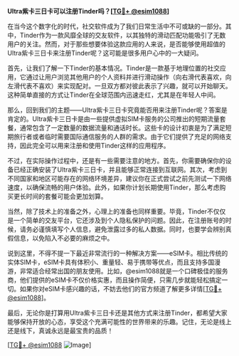 **Ultra紫卡三日卡可以注册Tinder吗？[[TG💪+ @esim1088](https://t.me/s/esim1088)]**

在当今这个数字化的时代，社交软件成为了我们日常生活中不可或缺的一部分。其中，Tinder作为一款风靡全球的交友软件，以其独特的滑动匹配功能吸引了无数用户的关注。然而，对于那些想要体验这款应用的人来说，是否能够使用超值的Ultra紫卡三日卡来注册Tinder呢？这可能是很多用户心中的一大疑问。

首先，让我们了解一下Tinder的基本情况。Tinder是一款基于地理位置的社交应用，它通过让用户浏览其他用户的个人资料并进行滑动操作（向右滑代表喜欢，向左滑代表不喜欢）来实现配对。一旦双方都对彼此表示了兴趣，就可以开始聊天。这种简单直接的方式让Tinder在全球范围内迅速走红，尤其是在年轻人中间。

那么，回到我们的主题——Ultra紫卡三日卡究竟能否用来注册Tinder呢？答案是肯定的。Ultra紫卡三日卡是由一些提供虚拟SIM卡服务的公司推出的短期流量套餐，通常包含了一定数量的数据流量和通话时长。这些卡的设计初衷是为了满足短期旅行者或者临时需要国际通信服务的人群的需求。由于它们提供了充足的网络支持，因此完全可以用来注册和使用Tinder这样的应用程序。

不过，在实际操作过程中，还是有一些需要注意的地方。首先，你需要确保你的设备已经正确安装了Ultra紫卡三日卡，并且能够正常连接到互联网。其次，考虑到不同国家和地区可能存在的网络环境差异，建议你在正式尝试之前先测试一下网络速度，以确保流畅的用户体验。此外，如果你计划长期使用Tinder，那么考虑购买更长时间的套餐可能会更加划算。

当然，除了技术上的准备之外，心理上的准备也同样重要。毕竟，Tinder不仅仅是一个简单的交友平台，它还涉及到个人隐私保护的问题。因此，在注册账号的时候，请务必谨慎填写个人信息，避免泄露过多的私人数据。同时，也要学会辨别真假信息，以免陷入不必要的麻烦之中。

说到这里，不得不提一下最近非常流行的一种解决方案——eSIM卡。相比传统的实体SIM卡，eSIM卡具有体积小、重量轻、易于携带等优点，而且支持多国漫游，非常适合经常出国的朋友使用。比如，@esim1088就是一个口碑极佳的服务商，他们提供的eSIM卡不仅价格实惠，而且操作简便，只需几步就能轻松搞定一切。如果你对eSIM卡感兴趣的话，不妨去他们的官方频道了解更多详情[[TG💪+ @esim1088](https://t.me/s/esim1088)]。

最后，无论你是打算用Ultra紫卡三日卡还是其他方式来注册Tinder，都希望大家能够保持开放的心态，享受这个充满可能性的世界带来的乐趣。记住，无论是线上还是线下，真诚永远是最宝贵的品质！

[[TG💪+ @esim1088](https://t.me/s/esim1088) ![Image](https://i.postimg.cc/4NQfJmqS/Snipaste-2025-05-13-00-14-12.png)]